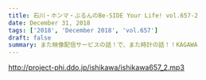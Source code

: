 ```yaml
---
title: 石川・ホンマ・ぶるんのBe-SIDE Your Life! vol.657-2
date: December 31, 2018
tags: ['2018', 'December 2018', 'vol.657']
draft: false
summary: また映像配信サービスの話！で、また時計の話！！KAGAWA
---
```


http://project-phi.ddo.jp/ishikawa/ishikawa657_2.mp3